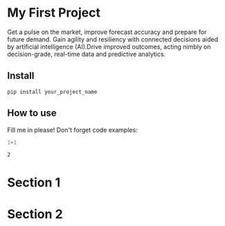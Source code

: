 # My First Project



Get a pulse on the market, improve forecast accuracy and prepare for future demand. Gain agility and resiliency with connected decisions aided by artificial intelligence (AI).Drive improved outcomes, acting nimbly on decision-grade, real-time data and predictive analytics.

## Install

`pip install your_project_name`

## How to use

Fill me in please! Don't forget code examples:

```python
1+1
```




    2



# Section 1

# Section 2
